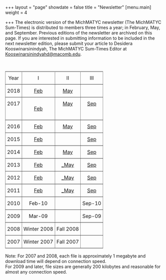 +++
layout = "page"
showdate = false
title = "Newsletter"
[menu.main]
weight = 4

+++
The electronic version of the MichMATYC newsletter (The MichMATYC Sum-Times) is distributed to members three times a year; in February, May, and September. Previous editions of the newsletter are archived on this page. If you are interested in submitting information to be included in the next newsletter edition, please submit your article to Desidera Kooswinarsinindyah, The MichMATYC Sum-Times Editor at [Kooswinarsinindyahd@macomb.edu](mailto:Koowinarsinindyahd@macomb.edu).

<br/>

<style type="text/css">

.tg  {border-collapse:collapse;border-spacing:0;}

.tg td{padding:10px 5px;border-style:solid;border-width:1px;overflow:hidden;word-break:normal;border-color:black;}

.tg th{font-weight:normal;padding:10px 5px;border-style:solid;border-width:1px;overflow:hidden;word-break:normal;border-color:black;}

.tg .tg-c3ow{border-color:inherit;text-align:center;vertical-align:top}

</style>

<table class="tg">

<tr>

<th class="tg-c3ow">Year</th>

<th class="tg-c3ow">I</th>

<th class="tg-c3ow">II</th>

<th class="tg-c3ow">III</th>

</tr>

<tr>

<td class="tg-c3ow">2018</td>

<td class="tg-c3ow"><a href="/uploads/MichMatycNewsletterFebruary2018.pdf" target="_blank"> Feb</a></td>

<td class="tg-c3ow"><a href="/uploads/MichMATYCNewsletterMay2018.pdf" target="_blank"> May</a></td>

<td class="tg-c3ow"></td>

</tr>

<tr>

<td class="tg-c3ow">2017</td>

<td class="tg-c3ow">

<a href="/uploads/MichMatycNewsletterFebruary2017.pdf" target="_blank">Feb</a></td>

<td class="tg-c3ow"><a href="/uploads/MichMatycNewsletterMay2017.pdf" target="_blank">May</a></td>

<td class="tg-c3ow"><a href="/uploads/MichMatycNewsletterSept2017.pdf" target="_blank">Sep</a></td>

</tr>

<tr>

<td class="tg-c3ow">2016</td>

<td class="tg-c3ow"><a href="/uploads/MichMatycNewsletterFebruary2016.pdf" target="_blank">Feb</a></td>

<td class="tg-c3ow"><a href="/uploads/MichMATYCMay16.pdf" target="_blank">May</a></td>

<td class="tg-c3ow"><a href="/uploads/MichMatycNewsletterSept2016.pdf" target="_blank">Sep</a></td>

</tr>

<tr>

<td class="tg-c3ow">2015</td>

<td class="tg-c3ow"><a href="/uploads/MichMatycNewsletterFebruary2015.pdf" target="_blank">Feb</a></td>

<td class="tg-c3ow"></td>

<td class="tg-c3ow"><a href="/uploads/MichMATYCSept15.pdf" target="_blank">Sep</a></td>

</tr>

<tr>

<td class="tg-c3ow">2014</td>

<td class="tg-c3ow"><a href="/uploads/MichMatycNewsletterFeb2014.pdf" target="_blank">Feb</a></td>

<td class="tg-c3ow"><a href="/uploads/MichMatycNewsletterMay2014.pdf" target="_blank">May</a></td>

<td class="tg-c3ow"><a href="/uploads/MichMatycNewsletterSept2014.pdf" target="_blank">Sep</a></td>

</tr>

<tr>

<td class="tg-c3ow">2013</td>

<td class="tg-c3ow"><a href="/uploads/MichMATYCNewsletterFebruary_2013.pdf" target="_blank">Feb</a></td>

<td class="tg-c3ow"><a href="/uploads/MichMatycNewsletterMay_2013.pdf" _target="_blank">_May</a></td>

<td class="tg-c3ow"><a href="/uploads/MichMatycNewsletterSeptember 2013.pdf" target="_blank">Sep</a></td>

</tr>

<tr>

<td class="tg-c3ow">2012</td>

<td class="tg-c3ow"><a href="/uploads/Feb 2012 MichMATYC Newsletter.pdf" target="_blank">Feb</a></td>

<td class="tg-c3ow"><a href="/uploads/May 2012 MichMATYC Newsletter.pdf" _target="_blank">_May</a></td>

<td class="tg-c3ow"><a href="/uploads/Sept 2012 MichMATYC Newsletter.pdf" target="_blank">Sep</a></td>

</tr>

<tr>

<td class="tg-c3ow">2011</td>

<td class="tg-c3ow"><a href="/uploads/Feb2011MichMATYCNewsletter.pdf" target="_blank">Feb</a></td>

<td class="tg-c3ow"><a href="/uploads/May2011MichMATYCNewsletter.pdf" _target="_blank">_May</a></td>

<td class="tg-c3ow"><a href="/uploads/Sept2011MichMATYCnewsletter.pdf" target="_blank">Sep</a></td>

</tr>

<tr>

<td class="tg-c3ow">2010</td>

<td class="tg-c3ow">Feb-10</td>

<td class="tg-c3ow"></td>

<td class="tg-c3ow">Sep-10</td>

</tr>

<tr>

<td class="tg-c3ow">2009</td>

<td class="tg-c3ow">Mar-09</td>

<td class="tg-c3ow"></td>

<td class="tg-c3ow">Sep-09</td>

</tr>

<tr>

<td class="tg-c3ow">2008</td>

<td class="tg-c3ow">Winter 2008</td>

<td class="tg-c3ow">Fall 2008</td>

<td class="tg-c3ow"></td>

</tr>

<tr>

<td class="tg-c3ow">2007</td>

<td class="tg-c3ow">Winter 2007</td>

<td class="tg-c3ow">Fall 2007</td>

<td class="tg-c3ow"></td>

</tr>

</table>

Note:  For 2007 and 2008, each file is approximately 1 megabyte and download time will depend on connection speed.<br />
For 2009 and later, file sizes are generally 200 kilobytes and reasonable for almost any connection speed.